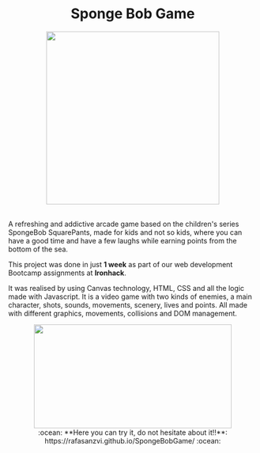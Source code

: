 <!--HEADER-->
<div id="header" align="center">
  <h1 align="center">Sponge Bob Game</h1>
  <img src="https://media.giphy.com/media/Nfg4l6AYarCBG/giphy.gif" width="350" />
</div>
<br>

<!--DESCRIPTION-->
<p>
 A refreshing and addictive arcade game based on the children's series SpongeBob SquarePants, made for kids and not so kids, where you can have a good time and have a few laughs while earning points from the bottom of the sea.
  
This project was done in just **1 week** as part of our web development Bootcamp assignments at **Ironhack**. 
  
It was realised by using Canvas technology, HTML, CSS and all the logic made with Javascript.
It is a video game with two kinds of enemies, a main character, shots, sounds, movements, scenery, lives and points. All made with different graphics, movements, collisions and DOM management.
</p>

<!--LINK-->
<div id="link" align="center">
<img src="https://i.postimg.cc/pXv1StzD/Bob-Sponge-home.jpg" width="400" height="210"/></a>

<br>
:ocean: **Here you can try it, do not hesitate about it!!**: https://rafasanzvi.github.io/SpongeBobGame/ :ocean:
</div>
